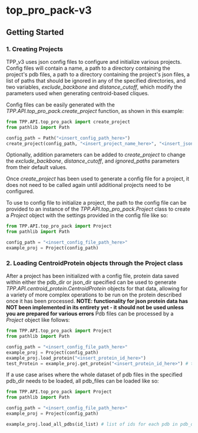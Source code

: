 # top_pro_pack-v3
 
## Getting Started

### 1. Creating Projects

TPP_v3 uses json config files to configure and initialize various projects. Config files will contain a name,
a path to a directory containing the project's pdb files, a path to a directory containing the project's json files,
a list of paths that should be ignored in any of the specified directories, and two variables, *exclude_backbone* and 
*distance_cutoff*, which modify the parameters used when generating centroid-based cliques.

Config files can be easily generated with the *TPP.API.top_pro_pack.create_project* function, as shown in this example:

~~~python
from TPP.API.top_pro_pack import create_project
from pathlib import Path

config_path = Path("<insert_config_path_here>")
create_project(config_path, "<insert_project_name_here>", "<insert_json_dir_path_here>", "<insert_pdb_dir_path_here>")
~~~

Optionally, addition parameters can be added to *create_project* to change the *exclude_backbone*, *distance_cutoff*,
and *ignored_paths* parameters from their default values.

Once *create_project* has been used to generate a config file for a project, it does not need to be called again until
additional projects need to be configured.

To use to config file to initialize a project, the path to the config file can be provided to an instance of the 
*TPP.API.top_pro_pack.Project* class to create a *Project* object with the settings provided in the config file like so:

~~~python
from TPP.API.top_pro_pack import Project
from pathlib import Path

config_path = "<insert_config_file_path_here>"
example_proj = Project(config_path)
~~~

### 2. Loading CentroidProtein objects through the Project class

After a project has been initialized with a config file, protein data saved within either the pdb_dir or json_dir specified
can be used to generate *TPP.API.centroid_protein.CentroidProtein* objects for that data, allowing for a variety of more
complex operations to be run on the protein described once it has been processed. **NOTE: functionality for json protein
data has NOT been implemented in its entirety yet - it should not be used unless you are prepared for various errors**
Pdb files can be processed by a *Project* object like follows:

~~~python
from TPP.API.top_pro_pack import Project
from pathlib import Path

config_path = "<insert_config_file_path_here>"
example_proj = Project(config_path)
example_proj.load_protein("<insert_protein_id_here>")
test_Protein = example_proj.get_protein("<insert_protein_id_here>") # this command can be used to receive a CentroidProtein object for the pdb data once it has been loaded
~~~

If a use case arises where the whole dataset of pdb files in the specified pdb_dir needs to be loaded, all pdb_files can be
loaded like so:

~~~python
from TPP.API.top_pro_pack import Project
from pathlib import Path

config_path = "<insert_config_file_path_here>"
example_proj = Project(config_path)

example_proj.load_all_pdbs(id_list) # list of ids for each pdb in pdb_dir in order of the files as listed in pdb_dir
~~~


